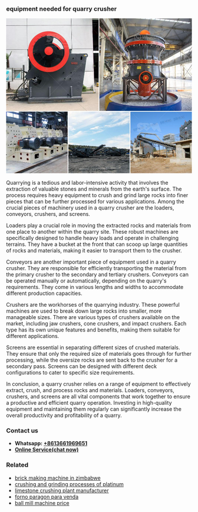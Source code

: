 <h3>equipment needed for quarry crusher</h3><img src='1706768139.jpg' alt=''><p>Quarrying is a tedious and labor-intensive activity that involves the extraction of valuable stones and minerals from the earth's surface. The process requires heavy equipment to crush and grind large rocks into finer pieces that can be further processed for various applications. Among the crucial pieces of machinery used in a quarry crusher are the loaders, conveyors, crushers, and screens.</p><p>Loaders play a crucial role in moving the extracted rocks and materials from one place to another within the quarry site. These robust machines are specifically designed to handle heavy loads and operate in challenging terrains. They have a bucket at the front that can scoop up large quantities of rocks and materials, making it easier to transport them to the crusher.</p><p>Conveyors are another important piece of equipment used in a quarry crusher. They are responsible for efficiently transporting the material from the primary crusher to the secondary and tertiary crushers. Conveyors can be operated manually or automatically, depending on the quarry's requirements. They come in various lengths and widths to accommodate different production capacities.</p><p>Crushers are the workhorses of the quarrying industry. These powerful machines are used to break down large rocks into smaller, more manageable sizes. There are various types of crushers available on the market, including jaw crushers, cone crushers, and impact crushers. Each type has its own unique features and benefits, making them suitable for different applications.</p><p>Screens are essential in separating different sizes of crushed materials. They ensure that only the required size of materials goes through for further processing, while the oversize rocks are sent back to the crusher for a secondary pass. Screens can be designed with different deck configurations to cater to specific size requirements.</p><p>In conclusion, a quarry crusher relies on a range of equipment to effectively extract, crush, and process rocks and materials. Loaders, conveyors, crushers, and screens are all vital components that work together to ensure a productive and efficient quarry operation. Investing in high-quality equipment and maintaining them regularly can significantly increase the overall productivity and profitability of a quarry.</p><h3>Contact us</h3><ul><li><strong>Whatsapp:&nbsp;<a href="https://wa.me/8613661969651">+8613661969651</a></strong></li><li><a href="https://swt.shibang-china.com/?git&amp;zhl&amp;equipment needed for quarry crusher"><strong>Online Service(chat now)</strong></a></li></ul><h3>Related</h3><ul><li><a href='brick making machine in zimbabwe.md'>brick making machine in zimbabwe</a></li><li><a href='crushing and grinding processes of platinum.md'>crushing and grinding processes of platinum</a></li><li><a href='limestone crushing plant manufacturer.md'>limestone crushing plant manufacturer</a></li><li><a href='forno paragon para venda.md'>forno paragon para venda</a></li><li><a href='ball mill machine price.md'>ball mill machine price</a></li></ul>